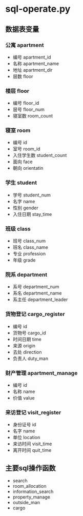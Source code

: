 # sql-operate.py 

## 数据表变量

### 公寓 apartment

* 编号 apartment_id
* 名称 apartment_name
* 地址 apartment_dir
* 层数 floor

### 楼层 floor

* 编号 floor_id
* 层号 floor_num
* 寝室数 room_count

### 寝室 room

* 编号 id
* 室号 room_id
* 入住学生数 student_count
* 面向 face
* 朝向 orientatin

### 学生 student

* 学号 student_num
* 名字 name
* 性别 gender
* 入住日期 stay_time

### 班级 class

* 班号 class_num
* 班名 class_name
* 专业 profession
* 年级 grade

### 院系 department

* 系号 department_num
* 系名 department_name
* 系主任 department_leader

### 货物登记 cargo_register

* 编号 id
* 货物号 cargo_id
* 时间日期 time
* 来源 origin
* 去处 direction
* 负责人 duty_man

### 财产管理 apartment_manage

* 编号 id
* 名称 name
* 价值 value

### 来访登记 visit_register

* 身份证号 id
* 名字 name
* 单位 location
* 来访时间 visit_time
* 离开时间 quit_time

## 主要sql操作函数

* search
* room_allocation
* information_search
* property_manage
* outside_man
* cargo
